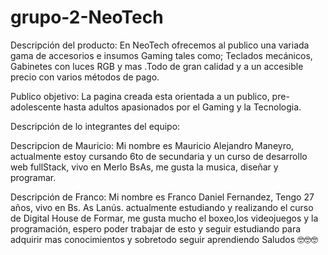 # grupo-2-NeoTech

Descripción del producto:
En NeoTech ofrecemos al publico una variada gama de accesorios e insumos Gaming tales como; Teclados mecánicos, Gabinetes con luces RGB y mas .Todo de gran calidad y a un
accesible precio con varios métodos de pago.

Publico objetivo:
La pagina creada esta orientada a un publico,
pre-adolescente hasta adultos apasionados por el Gaming y la Tecnologia.

Descripción de lo integrantes del equipo:

Descripcion de Mauricio:
Mi nombre es Mauricio Alejandro Maneyro, actualmente estoy cursando 6to de secundaria y un curso de desarrollo web fullStack, vivo en Merlo BsAs, me gusta la musica,
diseñar y programar.

Descripción de Franco:
Mi nombre es Franco Daniel Fernandez, Tengo 27 años, vivo en Bs. As Lanús.
actualmente estudiando y realizando el curso de Digital House de Formar, me gusta mucho el boxeo,los videojuegos y la programación,
espero poder trabajar de esto y seguir estudiando para adquirir mas conocimientos y sobretodo seguir aprendiendo
Saludos 🤓🤓🤓
